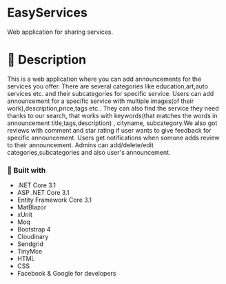 # EasyServices
Web application for sharing services.
# :memo: Description
This is a web application where you can add announcements for the services you offer.
There are several categories like education,art,auto services etc. and their subcategories for specific service.
Users can add announcement for a specific service with multiple images(of their work),description,price,tags etc..
They can also find the service they need thanks to our search, that works with keywords(that matches the words in announcement title,tags,description)
, cityname, subcategory.We also got reviews with comment and star rating if user wants to give feedback for specific announcement.
Users get notifications when somone adds review to their announcement.
Admins can add/delete/edit categories,subcategories and also user's announcement.

### :hammer: Built with
- .NET Core 3.1
- ASP .NET Core 3.1
- Entity Framework Core 3.1
- MatBlazor
- xUnit
- Moq
- Bootstrap 4
- Cloudinary
- Sendgrid
- TinyMce
- HTML
- CSS
- Facebook & Google for developers
